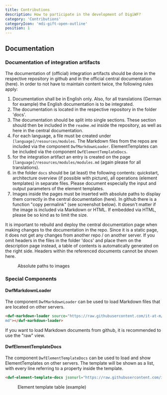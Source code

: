 ```yaml
---
title: Contributions
description: How to participate in the development of DigiWF?
category: 'Contributions'
categoryIcon: 'mdi-gift-open-outline'
position: 1
---
```


## Documentation

### Documentation of integration artifacts

The documentation of (official) integration artifacts should be done in the respective repository in github and in the official central documentation (here). In order to not have to maintain content twice, the following rules apply:

1. Documentation shall be in English only. Also, for all translations (German for example) the English documentation is  to be integrated.
2. The documentation is located in the respective repository in the folder 'docs'.
3. The documentation should be split into single sections. These section should then be included in the `readme.md` inside the repository, as well as here in the central documentation.
4. For each language, a file must be created under `[language]/resources/modules`. The Markdown files from the repos are included via the component `DwfMarkdownLoader`.
ElementTemplates can be included via the component `DwfElementTemplateDocs`.
5. for the integration artifact an entry is created on the page `[language]/resources/modules/modules.md` (again please for all translations).
6. in the folder `docs` should be (at least) the following contents: quickstart, architecture overview (if possible with picture), all
   operations (element templates) in separate files. Please document especially the input and output parameters of the element templates.
7. Images inside the pages must be inserted with absolute paths to display them correctly in the central documentation (here). In github there is a function "copy permalink" (see screenshot below). It doesn't matter if the image is included via Markdown or HTML. If embedded via HTML, please be so kind as to limit the size.

<v-alert color="red darken-1" border="left" elevation="2" colored-border icon="mdi-robot-angry">
It is important to rebuild and deploy the central documentation page when making changes to the documentation in the repo. Since it is a static page, it does not get any changes from another repo / on another server.
</v-alert>
<v-alert color="yellow darken-1" border="left" elevation="2" colored-border icon="mdi-robot-confused">
If you omit headers in the files in the folder 'docs' and place them on the description page instead, a table of contents is automatically generated on the right side. Headers within the referenced documents cannot be shown here.
</v-alert>

<figure>
<v-img alt="It is shown where on github the button is located to copy absolute links to images. (screenshot)" contain 
max-width="960" 
src="images/ecosystem/contribution/github_file_link.png" 
lazy-src="images/ecosystem/contribution/preview_github_file_link.png" ></v-img>
<figcaption>Absolute paths to images</figcaption>
</figure>

### Special Components

#### DwfMarkdownLoader

The component `DwfMarkdownLoader` can be used to load Markdown files that are located on other servers.

``` html
<dwf-markdown-loader source="https://raw.githubusercontent.com/it-at-m/digiwf-s3-integration/dev/README.
md"></dwf-markdown-loader>
```

If you want to load Markdown documents from github, it is recommended to use the "raw" view. 

#### DwfElementTemplateDocs

The component `DwfElementTemplateDocs` can be used to load and show ElementTemplates on other servers. The template will be shown as a list, with every line referring to a property inside the template.

``` html
<dwf-element-template-docs jsonurl="https://raw.githubusercontent.com/it-at-m/digiwf-email-integration/dev/docs/sendMail.json"></dwf-element-template-docs>
```

<figure>
<v-img alt="It is shown how the display of the element templates looks like in the docs. (Screenshot)" contain 
max-width="960" 
src="images/ecosystem/contribution/element_template_table.png" 
lazy-src="images/ecosystem/contribution/preview_element_template_table.png" ></v-img>
<figcaption>Element template table (example)</figcaption>
</figure>
